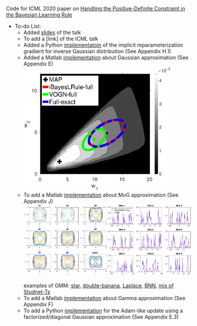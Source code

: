Code for ICML 2020 paper on [Handling the Positive-Definite Constraint in the Bayesian Learning Rule](https://arxiv.org/abs/2002.10060)

* To-do List:
  * Added [slides](https://github.com/yorkerlin/iBayesLRule/blob/master/slides.pdf) of the talk 
  * To add a [link] of the ICML talk
  * Added a Python [implementatoin](https://github.com/yorkerlin/iBayesLRule/tree/master/inverse_gauss/) of the implicit reparameterization gradient for inverse Gaussian distribution (See Appendix H.1)
  * Added a Matlab [implementation](https://github.com/yorkerlin/iBayesLRule/tree/master/gauss) about Gaussian approximation (See Appendix E) 
 ![](./plots/blr2d_full.png) 
  * To add a Matlab [implementation](https://github.com/yorkerlin/iBayesLRule/) about  MoG approximation (See Appendix J)
 ![](./plots/MOG.png) <br />  
 examples of GMM:
 [star](https://github.com/yorkerlin/iBayesLRule/blob/master/GMM/star.m), [double-banana](https://github.com/yorkerlin/iBayesLRule/blob/master/GMM/doublebanana.m), [Laplace](https://github.com/yorkerlin/iBayesLRule/blob/master/GMM/laplace.m), [BNN](https://github.com/yorkerlin/iBayesLRule/blob/master/GMM/bnn.m), [mix of Studnet-Ts](https://github.com/yorkerlin/iBayesLRule/blob/master/GMM/mixT_demo20d.m)
  * To add a Matlab [implementation](https://github.com/yorkerlin/iBayesLRule/) about Gamma approximation (See Appendix F)
  * To add a Python [implementation](https://github.com/yorkerlin/iBayesLRule/) for the Adam-like update using a factorized/diagonal Gaussian approximation (See Appendix E.3)

